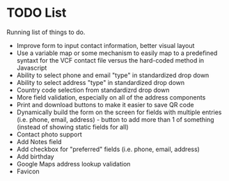 # TODO List

Running list of things to do.

* Improve form to input contact information, better visual layout
* Use a variable map or some mechanism to easily map to a predefined syntaxt for the VCF contact file versus the hard-coded method in Javascript
* Ability to select phone and email "type" in standardized drop down
* Ability to select address "type" in standardized drop down
* Country code selection from standardizrd drop down
* More field validation, especially on all of the address components
* Print and download buttons to make it easier to save QR code
* Dynamically build the form on the screen for fields with multiple entries (i.e. phone, email, address) - button to add more than 1 of something (instead of showing static fields for all)
* Contact photo support
* Add Notes field
* Add checkbox for "preferred" fields (i.e. phone, email, address)
* Add birthday
* Google Maps address lookup validation
* Favicon
